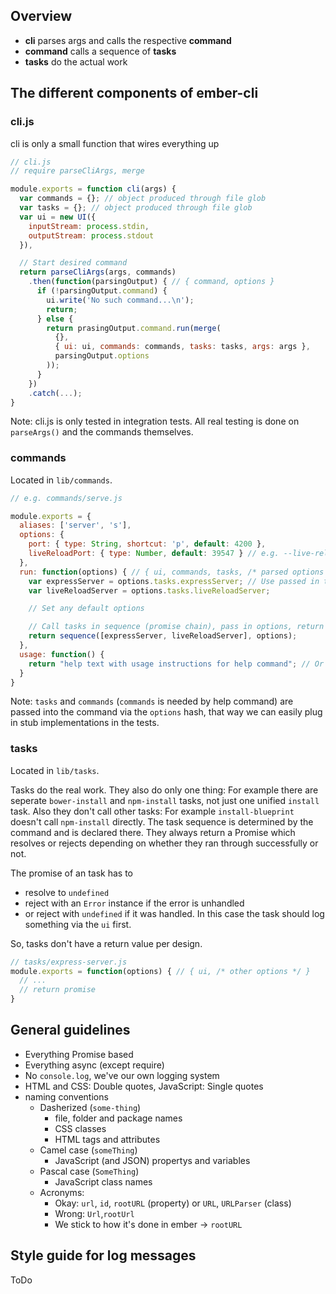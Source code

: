 ## Overview

- **cli** parses args and calls the respective **command**
- **command** calls a sequence of **tasks**
- **tasks** do the actual work

## The different components of ember-cli
### cli.js
cli is only a small function that wires everything up

``` Javascript
// cli.js
// require parseCliArgs, merge

module.exports = function cli(args) {
  var commands = {}; // object produced through file glob
  var tasks = {}; // object produced through file glob
  var ui = new UI({
    inputStream: process.stdin,
    outputStream: process.stdout
  }),

  // Start desired command
  return parseCliArgs(args, commands)
    .then(function(parsingOutput) { // { command, options }
      if (!parsingOutput.command) {
        ui.write('No such command...\n');
        return;
      } else {
        return prasingOutput.command.run(merge(
          {},
          { ui: ui, commands: commands, tasks: tasks, args: args },
          parsingOutput.options
        ));
      }
    })
    .catch(...);
}
```
Note: cli.js is only tested in integration tests. All real testing is done on `parseArgs()` and the commands themselves.

### commands
Located in `lib/commands`.

``` JavaScript
// e.g. commands/serve.js

module.exports = {
  aliases: ['server', 's'],
  options: {
    port: { type: String, shortcut: 'p', default: 4200 },
    liveReloadPort: { type: Number, default: 39547 } // e.g. --live-reload-port 54729
  },
  run: function(options) { // { ui, commands, tasks, /* parsed options */ }
    var expressServer = options.tasks.expressServer; // Use passed in tasks
    var liveReloadServer = options.tasks.liveReloadServer;

    // Set any default options

    // Call tasks in sequence (promise chain), pass in options, return promise
    return sequence([expressServer, liveReloadServer], options);
  },
  usage: function() {
    return "help text with usage instructions for help command"; // Or we use JSON
  }
}
```

Note: `tasks` and `commands` (`commands` is needed by help command) are passed into the command via the `options` hash, that way we can easily plug in stub implementations in the tests.

### tasks
Located in `lib/tasks`.

Tasks do the real work. They also do only one thing: For example there are seperate `bower-install` and `npm-install` tasks, not just one unified `install` task. Also they don't call other tasks: For example `install-blueprint` doesn't call `npm-install` directly. The task sequence is determined by the command and is declared there. They always return a Promise which resolves or rejects depending on whether they ran through successfully or not.

The promise of an task has to
- resolve to `undefined`
- reject with an `Error` instance if the error is unhandled
- or reject with `undefined` if it was handled. In this case the task should log something via the `ui` first.

So, tasks don't have a return value per design.

``` JavaScript
// tasks/express-server.js
module.exports = function(options) { // { ui, /* other options */ }
  // ...
  // return promise
}
```

## General guidelines
- Everything Promise based
- Everything async (except require)
- No `console.log`, we've our own logging system
- HTML and CSS: Double quotes, JavaScript: Single quotes
- naming conventions
  - Dasherized (`some-thing`)
    - file, folder and package names
    - CSS classes
    - HTML tags and attributes
  - Camel case (`someThing`)
    - JavaScript (and JSON) propertys and variables
  - Pascal case (`SomeThing`)
    - JavaScript class names
  - Acronyms:
    - Okay: `url`, `id`, `rootURL` (property) or `URL`, `URLParser` (class)
    - Wrong: `Url`,`rootUrl`
    - We stick to how it's done in ember -> `rootURL`

## Style guide for log messages
ToDo